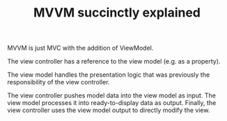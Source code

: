 ﻿---
layout: post
title: "MVVM succinctly explained"
---

MVVM is just MVC with the addition of ViewModel.

The view controller has a reference to the view model (e.g. as a property).

The view model handles the presentation logic that
was previously the responsibility of the view controller.

The view controller pushes model data into the view model as input.
The view model processes it into ready-to-display data as output.
Finally, the view controller uses the view model output to directly modify the view.